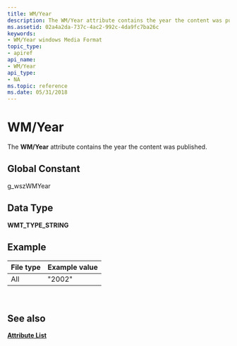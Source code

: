 ```yaml
---
title: WM/Year
description: The WM/Year attribute contains the year the content was published.
ms.assetid: 02a4a2da-737c-4ac2-992c-4da9fc7ba26c
keywords:
- WM/Year windows Media Format
topic_type:
- apiref
api_name:
- WM/Year
api_type:
- NA
ms.topic: reference
ms.date: 05/31/2018
---
```


# WM/Year

The **WM/Year** attribute contains the year the content was published.

## Global Constant

g\_wszWMYear

## Data Type

**WMT\_TYPE\_STRING**

## Example



| File type | Example value |
|-----------|---------------|
| All       | "2002"        |



 

## See also

<dl> <dt>

[**Attribute List**](attribute-list.md)
</dt> </dl>

 

 




